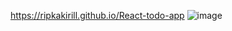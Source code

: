 https://ripkakirill.github.io/React-todo-app
![image](https://github.com/RipkaKirill/React-todo-app/assets/94583111/074990b7-030d-4103-90ff-67238246f70c)

